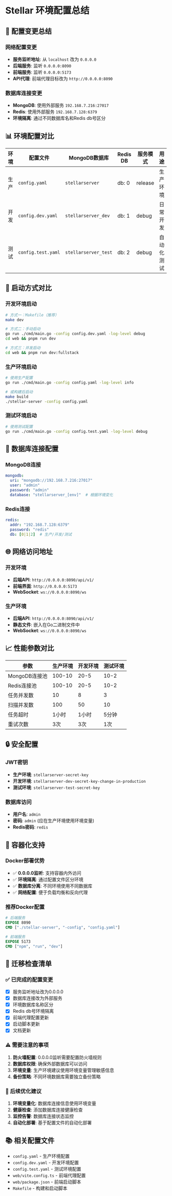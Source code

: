 # Stellar 环境配置总结

## 🔧 配置变更总结

### 网络配置变更
- **服务监听地址**: 从 `localhost` 改为 `0.0.0.0`
- **后端服务**: 监听 `0.0.0.0:8090`
- **前端服务**: 监听 `0.0.0.0:5173`
- **API代理**: 前端代理目标改为 `http://0.0.0.0:8090`

### 数据库连接变更
- **MongoDB**: 使用外部服务 `192.168.7.216:27017`
- **Redis**: 使用外部服务 `192.168.7.128:6379`
- **环境隔离**: 通过不同数据库名和Redis db号区分

## 📊 环境配置对比

| 环境 | 配置文件 | MongoDB数据库 | Redis DB | 服务模式 | 用途 |
|------|----------|---------------|----------|----------|------|
| 生产 | `config.yaml` | `stellarserver` | db: 0 | release | 生产环境 |
| 开发 | `config.dev.yaml` | `stellarserver_dev` | db: 1 | debug | 日常开发 |
| 测试 | `config.test.yaml` | `stellarserver_test` | db: 2 | debug | 自动化测试 |

## 🚀 启动方式对比

### 开发环境启动
```bash
# 方式一：Makefile（推荐）
make dev

# 方式二：手动启动
go run ./cmd/main.go -config config.dev.yaml -log-level debug
cd web && pnpm run dev

# 方式三：并发启动
cd web && pnpm run dev:fullstack
```

### 生产环境启动
```bash
# 使用生产配置
go run ./cmd/main.go -config config.yaml -log-level info

# 或构建后启动
make build
./stellar-server -config config.yaml
```

### 测试环境启动
```bash
# 使用测试配置
go run ./cmd/main.go -config config.test.yaml -log-level debug
```

## 🔗 数据库连接配置

### MongoDB连接
```yaml
mongodb:
  uri: "mongodb://192.168.7.216:27017"
  user: "admin"
  password: "admin"
  database: "stellarserver_[env]"  # 根据环境变化
```

### Redis连接
```yaml
redis:
  addr: "192.168.7.128:6379"
  password: "redis"
  db: [0|1|2]  # 生产/开发/测试
```

## 🌐 网络访问地址

### 开发环境
- **后端API**: `http://0.0.0.0:8090/api/v1/`
- **前端界面**: `http://0.0.0.0:5173`
- **WebSocket**: `ws://0.0.0.0:8090/ws`

### 生产环境
- **后端API**: `http://0.0.0.0:8090/api/v1/`
- **静态文件**: 嵌入在Go二进制文件中
- **WebSocket**: `ws://0.0.0.0:8090/ws`

## 📈 性能参数对比

| 参数 | 生产环境 | 开发环境 | 测试环境 |
|------|----------|----------|----------|
| MongoDB连接池 | 100-10 | 20-5 | 10-2 |
| Redis连接池 | 100-10 | 20-5 | 10-2 |
| 任务并发数 | 10 | 8 | 3 |
| 扫描并发数 | 100 | 50 | 10 |
| 任务超时 | 1小时 | 1小时 | 5分钟 |
| 重试次数 | 3次 | 3次 | 1次 |

## 🔒 安全配置

### JWT密钥
- **生产环境**: `stellarserver-secret-key`
- **开发环境**: `stellarserver-dev-secret-key-change-in-production`
- **测试环境**: `stellarserver-test-secret-key`

### 数据库访问
- **用户名**: `admin`
- **密码**: `admin` (应在生产环境使用环境变量)
- **Redis密码**: `redis`

## 🐳 容器化支持

### Docker部署优势
- ✅ **0.0.0.0监听**: 支持容器内外访问
- ✅ **环境隔离**: 通过配置文件区分环境
- ✅ **数据库分离**: 不同环境使用不同数据库
- ✅ **网络配置**: 便于负载均衡和反向代理

### 推荐Docker配置
```dockerfile
# 后端服务
EXPOSE 8090
CMD ["./stellar-server", "-config", "config.yaml"]

# 前端服务
EXPOSE 5173
CMD ["npm", "run", "dev"]
```

## 📝 迁移检查清单

### ✅ 已完成的配置变更
- [x] 服务监听地址改为0.0.0.0
- [x] 数据库连接改为外部服务
- [x] 环境数据库名称区分
- [x] Redis db号环境隔离
- [x] 前端代理配置更新
- [x] 启动脚本更新
- [x] 文档更新

### ⚠️ 需要注意的事项
1. **防火墙配置**: 0.0.0.0监听需要配置防火墙规则
2. **数据库权限**: 确保外部数据库可以访问
3. **环境变量**: 生产环境建议使用环境变量管理敏感信息
4. **备份策略**: 不同环境数据库需要独立备份策略

### 🔄 后续优化建议
1. **环境变量化**: 数据库连接信息使用环境变量
2. **健康检查**: 添加数据库连接健康检查
3. **监控告警**: 数据库连接状态监控
4. **自动化部署**: 基于配置文件的自动化部署

## 📚 相关配置文件

- `config.yaml` - 生产环境配置
- `config.dev.yaml` - 开发环境配置  
- `config.test.yaml` - 测试环境配置
- `web/vite.config.ts` - 前端代理配置
- `web/package.json` - 前端启动脚本
- `Makefile` - 构建和启动脚本